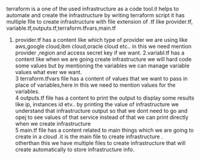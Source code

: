 terraform is a one of the used infrastructure as a code tool.it helps to automate and  create the infrastructure by writing terraform script 
it has multiple file to create infrastructure with file extension of .tf  like provider.tf, variable.tf,outputs.tf,terraform.tfvars,main.tf             
1. provider.tf has a content like which type of provider we are using like aws,google cloud,ibm cloud,oracle cloud etc.. in this we need mention provider ,region and access secret key if we want.
2.variabl.tf has a content like when we are going create infrastructure we will hard code some values  but by mentioning the variables we can manage variable values what ever we want.                 
3 terraform.tfvars file has a content of values that we want to pass in place of variables,here in this we need to mention values for the variables.        
4 outputs.tf file has a content to print the output to display some results like ip, instances id etv.. by printing the value of infrastructure we understand that infrastructure output so that we dont need to go and opej to see values of that service instead of that we can print directly when we create infrastructure                             
5 main.tf file has a content related to main things which we are going to create in a cloud .it is the main file to create infrastructure .                   
otherthan this we have multiple files to create infrastructure that will create automatically to store infrastructure info.
